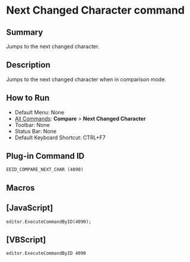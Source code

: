 # Next Changed Character command

## Summary

Jumps to the next changed character.

## Description

Jumps to the next changed character when in comparison mode.

## How to Run

- Default Menu: None
- [All Commands](../tools/all_commands): **Compare** \> **Next Changed Character**
- Toolbar: None
- Status Bar: None
- Default Keyboard Shortcut: CTRL+F7

## Plug-in Command ID

```
EEID_COMPARE_NEXT_CHAR (4090)```

## Macros

## \[JavaScript\]

```
editor.ExecuteCommandByID(4090);
```

## \[VBScript\]

```
editor.ExecuteCommandByID 4090
```
